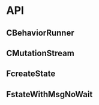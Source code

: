 # API
## CBehaviorRunner
## CMutationStream
## FcreateState
## FstateWithMsgNoWait
##
##
##
##
##
##
##
##
##
##
##
##
##
##
##
##
##
##
##
##
##
##
##